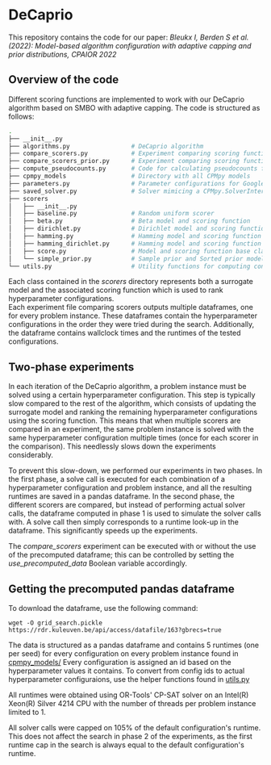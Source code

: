 # DeCaprio
This repository contains the code for our paper:
*Bleukx I, Berden S et al. (2022): Model-based algorithm configuration with adaptive capping and prior distributions, CPAIOR 2022*

## Overview of the code
Different scoring functions are implemented to work with our DeCaprio algorithm based on SMBO with adaptive capping.
The code is structured as follows:

```bash
.
├── __init__.py                 
├── algorithms.py                 # DeCaprio algorithm
├── compare_scorers.py            # Experiment comparing scoring functions with a uniform prior
├── compare_scorers_prior.py      # Experiment comparing scoring functions with an informed prior
├── compute_pseudocounts.py       # Code for calculating pseudocounts from precomputed grid search data
├── cpmpy_models                  # Directory with all CPMpy models
├── parameters.py                 # Parameter configurations for Google's OR-tools' CP-SAT solver
├── saved_solver.py               # Solver mimicing a CPMpy.SolverInterface
├── scorers       
│   ├── __init__.py
│   ├── baseline.py               # Random uniform scorer
│   ├── beta.py                   # Beta model and scoring function 
│   ├── dirichlet.py              # Dirichlet model and scoring function
│   ├── hamming.py                # Hamming model and scoring function
│   ├── hamming_dirichlet.py      # Hamming model and scoring function with Dirichlet tie-breaking
│   ├── score.py                  # Model and scoring function base class
│   └── simple_prior.py           # Sample prior and Sorted prior models and scoring function
└── utils.py                      # Utility functions for computing config ids
```

Each class contained in the *scorers* directory represents both a surrogate model and the associated scoring function which is used to rank hyperparameter configurations. <br>
Each experiment file comparing scorers outputs multiple dataframes, one for every problem instance. These dataframes contain the hyperparameter configurations in the order they were tried during the search. Additionally, the dataframe contains wallclock times and the runtimes of the tested configurations.

## Two-phase experiments
In each iteration of the DeCaprio algorithm, a problem instance must be solved using a certain hyperparameter configuration. This step is typically slow compared to the rest of the algorithm, which consists of updating the surrogate model and ranking the remaining hyperparameter configurations using the scoring function. This means that when multiple scorers are compared in an experiment, the same problem instance is solved with the same hyperparameter configuration multiple times (once for each scorer in the comparison). This needlessly slows down the experiments considerably.  

To prevent this slow-down, we performed our experiments in two phases. In the first phase, a solve call is executed for each combination of a hyperparameter configuration and problem instance, and all the resulting runtimes are saved in a pandas dataframe. In the second phase, the different scorers are compared, but instead of performing actual solver calls, the dataframe computed in phase 1 is used to simulate the solver calls with. A solve call then simply corresponds to a runtime look-up in the dataframe. This significantly speeds up the experiments.

The *compare_scorers* experiment can be executed with or without the use of the precomputed dataframe; this can be controlled by setting the *use_precomputed_data* Boolean variable accordingly.

## Getting the precomputed pandas dataframe
To download the dataframe, use the following command:
```console
wget -O grid_search.pickle https://rdr.kuleuven.be/api/access/datafile/163?gbrecs=true
```

The data is structured as a pandas dataframe and contains 5 runtimes (one per seed) for every configuration on every problem instance found in [cpmpy_models/](/cpmpy_models)
Every configuration is assigned an id based on the hyperparameter values it contains. To convert from config ids to actual hyperparameter configuraions, use the helper functions found in [utils.py](/utils.py)

All runtimes were obtained using OR-Tools' CP-SAT solver on an Intel(R) Xeon(R) Silver 4214 CPU with the number of threads per problem instance limited to 1.

All solver calls were capped on 105% of the default configuration's runtime. This does not affect the search in phase 2 of the experiments, as the first runtime cap in the search is always equal to the default configuration's runtime.
